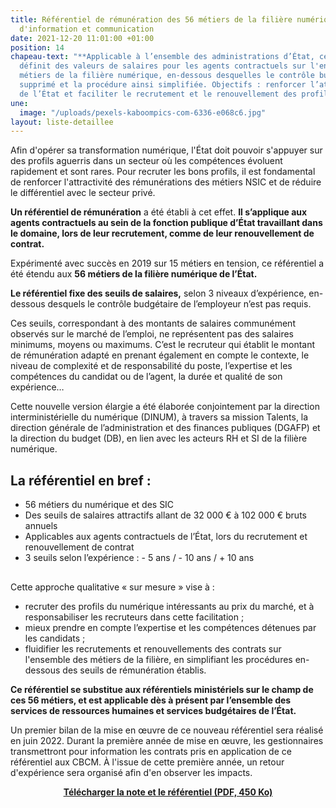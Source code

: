 ```yaml
---
title: Référentiel de rémunération des 56 métiers de la filière numérique et des systèmes
  d'information et communication
date: 2021-12-20 11:01:00 +01:00
position: 14
chapeau-text: "**Applicable à l’ensemble des administrations d’État, ce référentiel
  définit des valeurs de salaires pour les agents contractuels sur l'ensemble des
  métiers de la filière numérique, en-dessous desquelles le contrôle budgétaire est
  supprimé et la procédure ainsi simplifiée. Objectifs : renforcer l’attractivité
  de l’État et faciliter le recrutement et le renouvellement des profils experts.**"
une:
  image: "/uploads/pexels-kaboompics-com-6336-e068c6.jpg"
layout: liste-detaillee
---
```


Afin d'opérer sa transformation numérique, l'État doit pouvoir s'appuyer sur des profils aguerris dans un secteur où les compétences évoluent rapidement et sont rares. Pour recruter les bons profils, il est fondamental de renforcer l'attractivité des rémunérations des métiers NSIC et de réduire le différentiel avec le secteur privé.

**Un référentiel de rémunération** a été établi à cet effet. 
**Il s’applique aux agents contractuels au sein de la fonction publique d’État travaillant dans le domaine, lors de leur recrutement, comme de leur renouvellement de contrat.**

Expérimenté avec succès en 2019 sur 15 métiers en tension, ce référentiel a été étendu aux **56 métiers de la filière numérique de l’État.**

**Le référentiel fixe des seuils de salaires,** selon 3 niveaux d’expérience, en-dessous desquels le contrôle budgétaire de l’employeur n’est pas requis. 

Ces seuils, correspondant à des montants de salaires communément observés sur le marché de l’emploi, ne représentent pas des salaires minimums, moyens ou maximums. C’est le recruteur qui établit le montant de rémunération adapté en prenant également en compte le contexte, le niveau de complexité et de responsabilité du poste, l’expertise et les compétences du candidat ou de l’agent, la durée et qualité de son expérience…

Cette nouvelle version élargie a été élaborée conjointement par la direction interministérielle du numérique (DINUM), à travers sa mission Talents, la direction générale de l’administration et des finances publiques (DGAFP) et la direction du budget (DB), en lien avec les acteurs RH et SI de la filière numérique.

<div class="noir encadre" style="margin-bottom:30px;"><h2 class="h3">La référentiel en bref :</h2>
<p><ul><li>56 métiers du numérique et des SIC</li>
<li>Des seuils de salaires attractifs allant de 32 000 € à 102 000 € bruts annuels</li>
<li>Applicables aux agents contractuels de l’État, lors du recrutement et renouvellement de contrat</li>
<li>3 seuils selon l’expérience : - 5 ans / - 10 ans / + 10 ans</li></ul></p></div>

Cette approche qualitative « sur mesure » vise à :

* recruter des profils du numérique intéressants au prix du marché, et à responsabiliser les recruteurs dans cette facilitation ;
* mieux prendre en compte l’expertise et les compétences détenues par les candidats ;
* fluidifier les recrutements et renouvellements des contrats sur l'ensemble des métiers de la filière, en simplifiant les procédures en-dessous des seuils de rémunération établis.

**Ce référentiel se substitue aux référentiels ministériels sur le champ de ces 56 métiers, et est applicable dès à présent par l’ensemble des services de ressources humaines et services budgétaires de l’État.**

Un premier bilan de la mise en œuvre de ce nouveau référentiel sera réalisé en juin 2022. Durant la première année de mise en œuvre, les gestionnaires transmettront pour information les contrats pris en application de ce référentiel aux CBCM. À l'issue de cette première année, un retour d'expérience sera organisé afin d'en observer les impacts.

<div align="center" style="margin-bottom: 30px"><a href="/uploads/20211215_Courrier%20sign%C3%A9_DB_DGAFP_DINUM_r%C3%A9f%C3%A9rentiel%20r%C3%A9mun%C3%A9ration%20NSIC-796281.PDF" class="button"><b>Télécharger la note et le référentiel (PDF, 450 Ko)</b></a></div>

